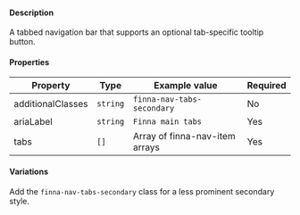 #### Description

A tabbed navigation bar that supports an optional tab-specific tooltip button.

#### Properties

| Property          | Type       | Example value                   | Required |
| ----------------- | ---------- | ------------------------------- | -------- |
| additionalClasses | `string`   | `finna-nav-tabs-secondary`      | No       |
| ariaLabel         | `string`   | `Finna main tabs`               | Yes      |
| tabs              | `[]`       | Array of finna-nav-item arrays  | Yes      |

#### Variations

Add the `finna-nav-tabs-secondary` class for a less prominent secondary style.
